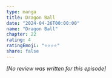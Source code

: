```yaml
---
type: manga
title: Dragon Ball
date: "2024-04-26T00:00:00"
name: "Dragon Ball"
chapter: 22
rating: 4
ratingEmoji: "⭐️⭐️⭐️⭐️"
share: false
---
```


_[No review was written for this episode]_
